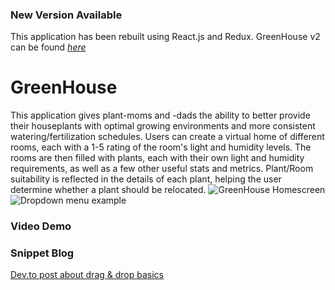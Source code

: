 ### New Version Available
This application has been rebuilt using React.js and Redux. GreenHouse v2 can be found [*here*](https://github.com/spenser6131/greenhouse-v2-frontend)

# GreenHouse
This application gives plant-moms and -dads the ability to better provide their houseplants with optimal growing environments and more consistent watering/fertilization schedules. Users can create a virtual home of different rooms, each with a 1-5 rating of the room's light and humidity levels. The rooms are then filled with plants, each with their own light and humidity requirements, as well as a few other useful stats and metrics. Plant/Room suitability is reflected in the details of each plant, helping the user determine whether a plant should be relocated.
![GreenHouse Homescreen](https://user-images.githubusercontent.com/70671519/112710398-1b4d3400-8e7e-11eb-9b0d-1c4ff60dc790.png)
![Dropdown menu example](https://media.giphy.com/media/W2jBxBIMzmaa5dnMQG/giphy.gif)

### Video Demo

### Snippet Blog
[Dev.to post about drag & drop basics]()
